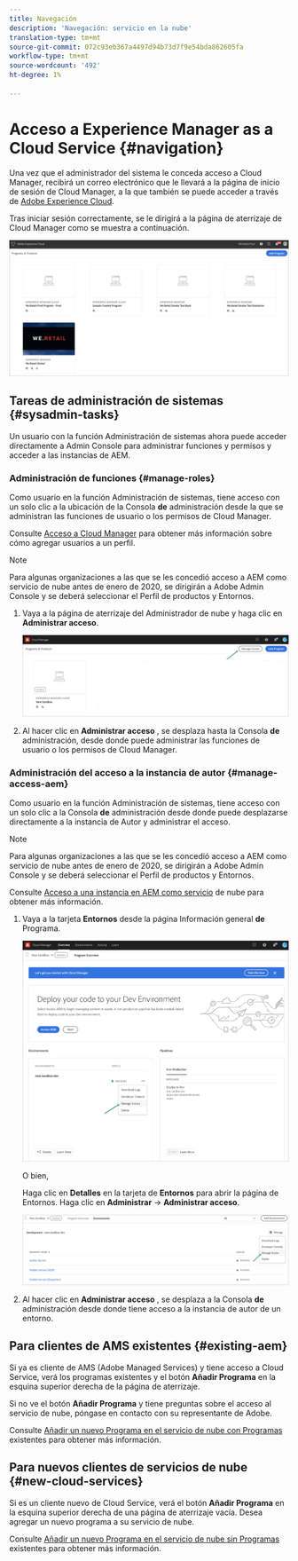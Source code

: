 ```yaml
---
title: Navegación
description: 'Navegación: servicio en la nube'
translation-type: tm+mt
source-git-commit: 072c93eb367a4497d94b73d7f9e54bda862605fa
workflow-type: tm+mt
source-wordcount: '492'
ht-degree: 1%

---
```



# Acceso a Experience Manager as a Cloud Service {#navigation}

Una vez que el administrador del sistema le conceda acceso a Cloud Manager, recibirá un correo electrónico que le llevará a la página de inicio de sesión de Cloud Manager, a la que también se puede acceder a través de [Adobe Experience Cloud](https://my.cloudmanager.adobe.com/).

Tras iniciar sesión correctamente, se le dirigirá a la página de aterrizaje de Cloud Manager como se muestra a continuación.

![](assets/first_timelogin1.png)

## Tareas de administración de sistemas {#sysadmin-tasks}

Un usuario con la función Administración de sistemas ahora puede acceder directamente a Admin Console para administrar funciones y permisos y acceder a las instancias de AEM.

### Administración de funciones {#manage-roles}

Como usuario en la función Administración de sistemas, tiene acceso con un solo clic a la ubicación de la Consola **de** administración desde la que se administran las funciones de usuario o los permisos de Cloud Manager.

Consulte [Acceso a Cloud Manager](https://docs.adobe.com/content/help/en/experience-manager-cloud-service/security/ims-support.html#accessing-cloud-manager) para obtener más información sobre cómo agregar usuarios a un perfil.

>[!NOTE]
>Para algunas organizaciones a las que se les concedió acceso a AEM como servicio de nube antes de enero de 2020, se dirigirán a Adobe Admin Console y se deberá seleccionar el Perfil de productos y Entornos.

1. Vaya a la página de aterrizaje del Administrador de nube y haga clic en **Administrar acceso**.

   ![](assets/sys-admin5.png)

1. Al hacer clic en **Administrar acceso** , se desplaza hasta la Consola **de** administración, desde donde puede administrar las funciones de usuario o los permisos de Cloud Manager.

### Administración del acceso a la instancia de autor {#manage-access-aem}

Como usuario en la función Administración de sistemas, tiene acceso con un solo clic a la Consola **de** administración desde donde puede desplazarse directamente a la instancia de Autor y administrar el acceso.

>[!NOTE]
>Para algunas organizaciones a las que se les concedió acceso a AEM como servicio de nube antes de enero de 2020, se dirigirán a Adobe Admin Console y se deberá seleccionar el Perfil de productos y Entornos.

Consulte [Acceso a una instancia en AEM como servicio](https://docs.adobe.com/content/help/en/experience-manager-cloud-service/security/ims-support.html#accessing-instance-cloud-service) de nube para obtener más información.

1. Vaya a la tarjeta **Entornos** desde la página Información general **de** Programa.

   ![](assets/sys-admin6.png)

   O bien,

   Haga clic en **Detalles** en la tarjeta de **Entornos** para abrir la página de Entornos. Haga clic en **Administrar** -> **Administrar acceso**.

   ![](assets/sys-admin4.png)

1. Al hacer clic en **Administrar acceso** , se desplaza a la Consola **de** administración desde donde tiene acceso a la instancia de autor de un entorno.

## Para clientes de AMS existentes {#existing-aem}

Si ya es cliente de AMS (Adobe Managed Services) y tiene acceso a Cloud Service, verá los programas existentes y el botón **Añadir Programa** en la esquina superior derecha de la página de aterrizaje.

Si no ve el botón **Añadir Programa** y tiene preguntas sobre el acceso al servicio de nube, póngase en contacto con su representante de Adobe.

Consulte [Añadir un nuevo Programa en el servicio de nube con Programas](/help/onboarding/getting-access-to-aem-in-cloud/first-time-login.md#existing-program) existentes para obtener más información.

## Para nuevos clientes de servicios de nube {#new-cloud-services}

Si es un cliente nuevo de Cloud Service, verá el botón **Añadir Programa** en la esquina superior derecha de una página de aterrizaje vacía. Desea agregar un nuevo programa a su servicio de nube.

Consulte [Añadir un nuevo Programa en el servicio de nube sin Programas](/help/onboarding/getting-access-to-aem-in-cloud/first-time-login.md#no-program) existentes para obtener más información.

